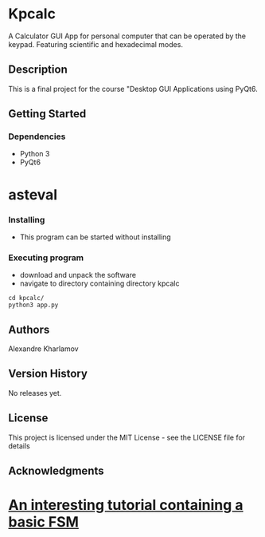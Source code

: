 # Kpcalc

A Calculator GUI App for personal computer that can be operated by the keypad.
Featuring scientific and hexadecimal modes.

## Description

This is a final project for the course "Desktop GUI Applications using PyQt6.

## Getting Started

### Dependencies

* Python 3
* PyQt6
# asteval

### Installing

* This program can be started without installing

### Executing program

* download and unpack the software
* navigate to directory containing directory kpcalc
```
cd kpcalc/
python3 app.py
```

## Authors

Alexandre Kharlamov

## Version History

No releases yet.

## License

This project is licensed under the MIT License - see the LICENSE file for details

## Acknowledgments

# [An interesting tutorial containing a basic FSM](https://rvunabandi.medium.com/making-a-calculator-in-javascript-64193ea6a492)

